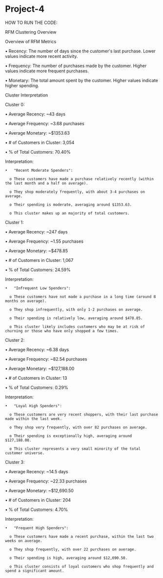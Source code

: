 # Project-4
HOW TO RUN THE CODE:

RFM Clustering Overview

Overview of RFM Metrics

  •	Recency: The number of days since the customer's last purchase. Lower values indicate more recent activity.
  
  •	Frequency: The number of purchases made by the customer. Higher values indicate more frequent purchases.
  
  •	Monetary: The total amount spent by the customer. Higher values indicate higher spending.

Cluster Interpretation

Cluster 0:

  •	Average Recency: ~43 days
  
  •	Average Frequency: ~3.68 purchases
  
  •	Average Monetary: ~$1353.63
  
  •	# of Customers in Cluster: 3,054
  
  •	% of Total Customers: 70.40%
  
  Interpretation:
  
    •	"Recent Moderate Spenders":
    
      o These customers have made a purchase relatively recently (within the last month and a half on average).
      
      o	They shop moderately frequently, with about 3-4 purchases on average.
      
      o	Their spending is moderate, averaging around $1353.63.
      
      o	This cluster makes up an majority of total customers.

Cluster 1:

  •	Average Recency: ~247 days
  
  •	Average Frequency: ~1.55 purchases
  
  •	Average Monetary: ~$478.85
  
  •	# of Customers in Cluster: 1,067
  
  •	% of Total Customers: 24.59%
  
  Interpretation:
  
    •	"Infrequent Low Spenders":
    
      o	These customers have not made a purchase in a long time (around 8 months on average).
      
      o	They shop infrequently, with only 1-2 purchases on average.
      
      o	Their spending is relatively low, averaging around $478.85.
      
      o	This cluster likely includes customers who may be at risk of churning or those who have only shopped a few times.

Cluster 2:

  •	Average Recency: ~6.38 days
  
  •	Average Frequency: ~82.54 purchases
  
  •	Average Monetary: ~$127,188.00
  
  •	# of Customers in Cluster: 13
  
  •	% of Total Customers: 0.29%
  
  Interpretation:
  
    •	"Loyal High Spenders":
    
      o	These customers are very recent shoppers, with their last purchase made within the last week.
      
      o	They shop very frequently, with over 82 purchases on average.
      
      o	Their spending is exceptionally high, averaging around $127,188.00.
      
      o	This cluster represents a very small minority of the total customer universe.

Cluster 3:

  •	Average Recency: ~14.5 days
  
  •	Average Frequency: ~22.33 purchases
  
  •	Average Monetary: ~$12,690.50
  
  •	# of Customers in Cluster: 204
  
  •	% of Total Customers: 4.70%
  
  Interpretation:
  
    •	"Frequent High Spenders":
    
      o	These customers have made a recent purchase, within the last two weeks on average.
      
      o	They shop frequently, with over 22 purchases on average.
      
      o	Their spending is high, averaging around $12,690.50.
      
      o	This cluster consists of loyal customers who shop frequently and spend a significant amount.
